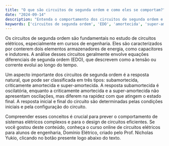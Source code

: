 ```yaml
---
title: "O que são circuitos de segunda ordem e como eles se comportam?"
date: "2024-09-14"
description: "Entenda o comportamento dos circuitos de segunda ordem e suas características principais."
keywords: ['circuitos de segunda ordem', 'EDO', 'amortecida', 'super-amortecida', 'resposta inicial', 'resposta final']
---
```


Os circuitos de segunda ordem são fundamentais no estudo de circuitos elétricos, especialmente em cursos de engenharia. Eles são caracterizados por conterem dois elementos armazenadores de energia, como capacitores e indutores. A análise desses circuitos geralmente envolve equações diferenciais de segunda ordem (EDO), que descrevem como a tensão ou corrente evolui ao longo do tempo.

Um aspecto importante dos circuitos de segunda ordem é a resposta natural, que pode ser classificada em três tipos: subamortecida, criticamente amortecida e super-amortecida. A resposta subamortecida é oscilatória, enquanto a criticamente amortecida e a super-amortecida não apresentam oscilações, mas diferem na rapidez com que atingem o estado final. A resposta inicial e final do circuito são determinadas pelas condições iniciais e pela configuração do circuito.

Compreender esses conceitos é crucial para prever o comportamento de sistemas elétricos complexos e para o design de circuitos eficientes. Se você gostou deste conteúdo, conheça o curso online de circuitos elétricos para alunos de engenharia, Domínio Elétrico, criado pelo Prof. Nicholas Yukio, clicando no botão presente logo abaixo do texto.